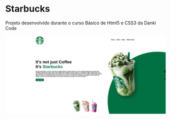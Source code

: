 # Starbucks
<p>Projeto desenvolvido durante o curso Básico de Html5 e CSS3 da Danki Code</p>

![Imagem do Projeto Pronto][def]

[def]: assets/Starbucks.png
